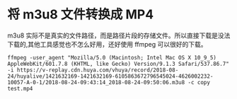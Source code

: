 # 将 m3u8 文件转换成 MP4
m3u8 实际不是真实的文件路径，而是路径片段的存储文件。所以直接下载是没法下载的,其他工具感觉也不怎么好用，还好使用 ffmpeg 可以很好的下载。

```
ffmpeg -user_agent "Mozilla/5.0 (Macintosh; Intel Mac OS X 10_9_5) AppleWebKit/601.7.8 (KHTML, like Gecko) Version/9.1.3 Safari/537.86.7" -i https://v-replay.cdn.huya.com/vhuya/record/2018-08-24/huyalive/1421632169-1421632169-6105863672796545024-4626002232-10057-A-0-1/2018-08-24-09:43:14_2018-08-24-09:50:06.m3u8 -c copy test.mp4
```